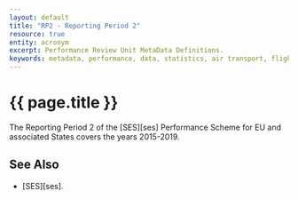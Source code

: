```yaml
---
layout: default
title: "RP2 - Reporting Period 2"
resource: true
entity: acronym
excerpt: Performance Review Unit MetaData Definitions.
keywords: metadata, performance, data, statistics, air transport, flights, europe, safety
---
```

# {{ page.title }}

The Reporting Period 2 of the [SES][ses] Performance Scheme for EU and
associated States covers the years 2015-2019.

## See Also

* [SES][ses].
